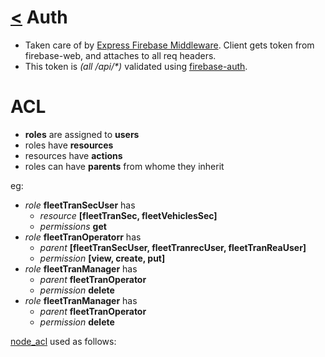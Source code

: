 # [<](../README.md) Auth

* Taken care of by
  [Express Firebase Middleware](https://github.com/antonybudianto/express-firebase-middleware).
  Client gets token from firebase-web, and attaches to all req headers.
* This token is _(all /api/\*)_ validated using
  [firebase-auth](https://firebase.google.com/docs/auth/admin/verify-id-tokens).

# ACL

* **roles** are assigned to **users**
* roles have **resources**
* resources have **actions**
* roles can have **parents** from whome they inherit

eg:
* *role* **fleetTranSecUser** has
  * *resource* **[fleetTranSec, fleetVehiclesSec]**
  * *permissions* **get**
* *role* **fleetTranOperatorr** has
  * *parent* **[fleetTranSecUser, fleetTranrecUser, fleetTranReaUser]**
  * *permission* **[view, create, put]**
* *role* **fleetTranManager** has
   * *parent* **fleetTranOperator**
   * *permission* **delete**
* *role* **fleetTranManager** has
   * *parent* **fleetTranOperator**
   * *permission* **delete**



[node_acl](https://github.com/optimalbits/node_acl) used as follows:
